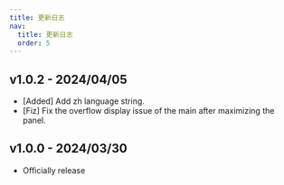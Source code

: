 ```yaml
---
title: 更新日志
nav:
  title: 更新日志
  order: 5
---
```


## v1.0.2 - 2024/04/05

* [Added] Add zh language string.
* [Fiz] Fix the overflow display issue of the main after maximizing the panel.

## v1.0.0 - 2024/03/30

* Officially release
